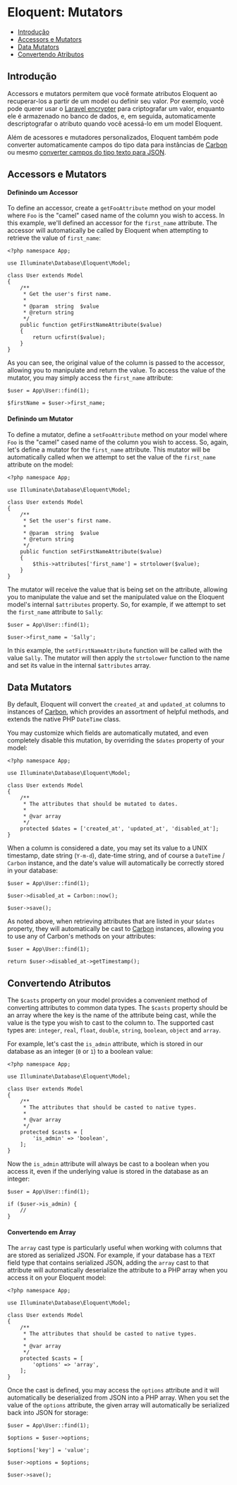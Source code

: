 # Eloquent: Mutators

- [Introdução](#introduction)
- [Accessors e Mutators](#accessors-and-mutators)
- [Data Mutators](#date-mutators)
- [Convertendo Atributos](#attribute-casting)

<a name="introduction"></a>
## Introdução

Accessors e mutators permitem que você formate atributos Eloquent ao recuperar-los a partir de um model ou definir seu valor. Por exemplo, você pode querer usar o [Laravel encrypter](/docs/{{version}}/encryption) para criptografar um valor, enquanto ele é armazenado no banco de dados, e, em seguida, automaticamente descriptografar o atributo quando você acessá-lo em um model Eloquent.

Além de acessores e mutadores personalizados, Eloquent também pode converter automaticamente campos do tipo data para instâncias de [Carbon](https://github.com/briannesbitt/Carbon) ou mesmo [converter campos do tipo texto para JSON](#attribute-casting).

<a name="accessors-and-mutators"></a>
## Accessors e Mutators

#### Definindo um Accessor

To define an accessor, create a `getFooAttribute` method on your model where `Foo` is the "camel" cased name of the column you wish to access. In this example, we'll defined an accessor for the `first_name` attribute. The accessor will automatically be called by Eloquent when attempting to retrieve the value of `first_name`:

	<?php namespace App;

	use Illuminate\Database\Eloquent\Model;

	class User extends Model
	{
		/**
		 * Get the user's first name.
		 *
		 * @param  string  $value
		 * @return string
		 */
		public function getFirstNameAttribute($value)
		{
			return ucfirst($value);
		}
	}

As you can see, the original value of the column is passed to the accessor, allowing you to manipulate and return the value. To access the value of the mutator, you may simply access the `first_name` attribute:

	$user = App\User::find(1);

	$firstName = $user->first_name;

#### Definindo um Mutator

To define a mutator, define a `setFooAttribute` method on your model where `Foo` is the "camel" cased name of the column you wish to access. So, again, let's define a mutator for the `first_name` attribute. This mutator will be automatically called when we attempt to set the value of the `first_name` attribute on the model:

	<?php namespace App;

	use Illuminate\Database\Eloquent\Model;

	class User extends Model
	{
		/**
		 * Set the user's first name.
		 *
		 * @param  string  $value
		 * @return string
		 */
		public function setFirstNameAttribute($value)
		{
			$this->attributes['first_name'] = strtolower($value);
		}
	}

The mutator will receive the value that is being set on the attribute, allowing you to manipulate the value and set the manipulated value on the Eloquent model's internal `$attributes` property. So, for example, if we attempt to set the `first_name` attribute to `Sally`:

	$user = App\User::find(1);

	$user->first_name = 'Sally';

In this example, the `setFirstNameAttribute` function will be called with the value `Sally`. The mutator will then apply the `strtolower` function to the name and set its value in the internal `$attributes` array.

<a name="date-mutators"></a>
## Data Mutators

By default, Eloquent will convert the `created_at` and `updated_at` columns to instances of [Carbon](https://github.com/briannesbitt/Carbon), which provides an assortment of helpful methods, and extends the native PHP `DateTime` class.

You may customize which fields are automatically mutated, and even completely disable this mutation, by overriding the `$dates` property of your model:

	<?php namespace App;

	use Illuminate\Database\Eloquent\Model;

	class User extends Model
	{
		/**
		 * The attributes that should be mutated to dates.
		 *
		 * @var array
		 */
		protected $dates = ['created_at', 'updated_at', 'disabled_at'];
	}

When a column is considered a date, you may set its value to a UNIX timestamp, date string (`Y-m-d`), date-time string, and of course a `DateTime` / `Carbon` instance, and the date's value will automatically be correctly stored in your database:

	$user = App\User::find(1);

	$user->disabled_at = Carbon::now();

	$user->save();

As noted above, when retrieving attributes that are listed in your `$dates` property, they will automatically be cast to [Carbon](https://github.com/briannesbitt/Carbon) instances, allowing you to use any of Carbon's methods on your attributes:

	$user = App\User::find(1);

	return $user->disabled_at->getTimestamp();

<a name="attribute-casting"></a>
## Convertendo Atributos

The `$casts` property on your model provides a convenient method of converting attributes to common data types. The `$casts` property should be an array where the key is the name of the attribute being cast, while the value is the type you wish to cast to the column to. The supported cast types are: `integer`, `real`, `float`, `double`, `string`, `boolean`, `object` and `array`.

For example, let's cast the `is_admin` attribute, which is stored in our database as an integer (`0` or `1`) to a boolean value:

	<?php namespace App;

	use Illuminate\Database\Eloquent\Model;

	class User extends Model
	{
		/**
		 * The attributes that should be casted to native types.
		 *
		 * @var array
		 */
		protected $casts = [
			'is_admin' => 'boolean',
		];
	}

Now the `is_admin` attribute will always be cast to a boolean when you access it, even if the underlying value is stored in the database as an integer:

	$user = App\User::find(1);

	if ($user->is_admin) {
		//
	}

#### Convertendo em Array

The `array` cast type is particularly useful when working with columns that are stored as serialized JSON. For example, if your database has a `TEXT` field type that contains serialized JSON, adding the `array` cast to that attribute will automatically deserialize the attribute to a PHP array when you access it on your Eloquent model:

	<?php namespace App;

	use Illuminate\Database\Eloquent\Model;

	class User extends Model
	{
		/**
		 * The attributes that should be casted to native types.
		 *
		 * @var array
		 */
		protected $casts = [
			'options' => 'array',
		];
	}

Once the cast is defined, you may access the `options` attribute and it will automatically be deserialized from JSON into a PHP array. When you set the value of the `options` attribute, the given array will automatically be serialized back into JSON for storage:

	$user = App\User::find(1);

	$options = $user->options;

	$options['key'] = 'value';

	$user->options = $options;

	$user->save();
